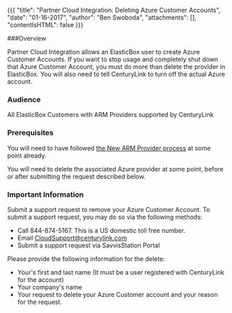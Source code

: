 {{{
  "title": "Partner Cloud Integration: Deleting Azure Customer Accounts",
  "date": "01-16-2017",
  "author": "Ben Swoboda",
  "attachments": [],
  "contentIsHTML": false
}}}

###Overview

Partner Cloud Integration allows an ElasticBox user to create Azure Customer Accounts. If you want to stop usage and completely shut down that Azure Customer Account, you must do more than delete the provider in ElasticBox. You will also need to tell CenturyLink to turn off the actual Azure account.

### Audience

All ElasticBox Customers with ARM Providers supported by CenturyLink

### Prerequisites

You will need to have followed [the New ARM Provider process](../elasticbox/partner-cloud-integration-azure-new.md) at some point already.

You will need to delete the associated Azure provider at some point, before or after submitting the request described below.


### Important Information

Submit a support request to remove your Azure Customer Account. To submit a support request, you may do so via the following methods:

* Call 844-874-5167. This is a US domestic toll free number.
* Email CloudSupport@centurylink.com
* Submit a support request via SavvisStation Portal

Please provide the following information for the delete:

* Your's first and last name (It must be a user registered with CenturyLink for the account)
* Your company's name
* Your request to delete your Azure Customer account and your reason for the request.

